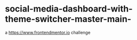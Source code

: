 # social-media-dashboard-with-theme-switcher-master-main-
a https://www.frontendmentor.io challenge
